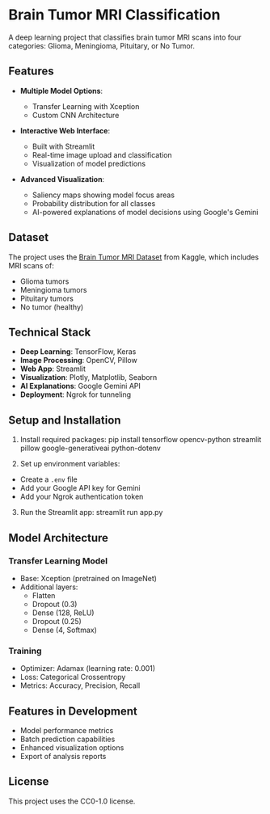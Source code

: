 # Brain Tumor MRI Classification

A deep learning project that classifies brain tumor MRI scans into four categories: Glioma, Meningioma, Pituitary, or No Tumor.

## Features

- **Multiple Model Options**:
  - Transfer Learning with Xception
  - Custom CNN Architecture

- **Interactive Web Interface**:
  - Built with Streamlit
  - Real-time image upload and classification
  - Visualization of model predictions

- **Advanced Visualization**:
  - Saliency maps showing model focus areas
  - Probability distribution for all classes
  - AI-powered explanations of model decisions using Google's Gemini

## Dataset

The project uses the [Brain Tumor MRI Dataset](https://www.kaggle.com/datasets/masoudnickparvar/brain-tumor-mri-dataset) from Kaggle, which includes MRI scans of:
- Glioma tumors
- Meningioma tumors
- Pituitary tumors
- No tumor (healthy)

## Technical Stack

- **Deep Learning**: TensorFlow, Keras
- **Image Processing**: OpenCV, Pillow
- **Web App**: Streamlit
- **Visualization**: Plotly, Matplotlib, Seaborn
- **AI Explanations**: Google Gemini API
- **Deployment**: Ngrok for tunneling

## Setup and Installation

1. Install required packages:
pip install tensorflow opencv-python streamlit pillow google-generativeai python-dotenv


2. Set up environment variables:
- Create a `.env` file
- Add your Google API key for Gemini
- Add your Ngrok authentication token

3. Run the Streamlit app:
   streamlit run app.py


## Model Architecture

### Transfer Learning Model
- Base: Xception (pretrained on ImageNet)
- Additional layers:
  - Flatten
  - Dropout (0.3)
  - Dense (128, ReLU)
  - Dropout (0.25)
  - Dense (4, Softmax)

### Training
- Optimizer: Adamax (learning rate: 0.001)
- Loss: Categorical Crossentropy
- Metrics: Accuracy, Precision, Recall

## Features in Development
- Model performance metrics
- Batch prediction capabilities
- Enhanced visualization options
- Export of analysis reports

## License
This project uses the CC0-1.0 license.
